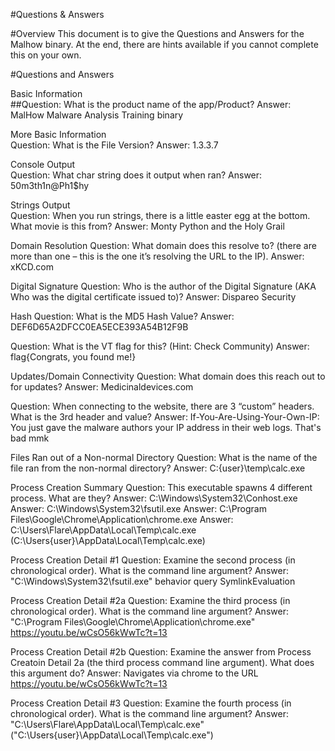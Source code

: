 #Questions & Answers 
 
#Overview 
This document is to give the Questions and Answers for the Malhow binary. At the end, there are hints available if you cannot complete this on your own.  

 
#Questions and Answers 

Basic Information  
##Question: What is the product name of the app/Product?
Answer: MalHow Malware Analysis Training binary


More Basic Information  
Question: What is the File Version? 
Answer: 1.3.3.7



Console Output  
Question: What char string does it output when ran?
Answer: 50m3th1n@Ph1$hy 


Strings Output  
Question: When you run strings, there is a little easter egg at the bottom. What movie is this from?
Answer: Monty Python and the Holy Grail



 
Domain Resolution
Question: What domain does this resolve to? (there are more than one – this is the one it’s resolving the URL to the IP). 
Answer: xKCD.com

 
  
Digital Signature
Question: Who is the author of the Digital Signature (AKA Who was the digital certificate issued to)?
Answer: Dispareo Security




 
 
Hash
Question: What is the MD5 Hash Value? 
Answer: DEF6D65A2DFCC0EA5ECE393A54B12F9B

Question: What is the VT flag for this? (Hint: Check Community)
Answer: flag{Congrats, you found me!}


 



Updates/Domain Connectivity
Question: What domain does this reach out to for updates? 
Answer: Medicinaldevices.com

Question: When connecting to the website, there are 3 “custom” headers. What is the 3rd header and value?
Answer: If-You-Are-Using-Your-Own-IP: You just gave the malware authors your IP address in their web logs. That's bad mmk
 



Files Ran out of a Non-normal Directory 
Question: What is the name of the file ran from the non-normal directory? 
Answer: C:\{user}\temp\calc.exe 




Process Creation Summary
Question: This executable spawns 4 different process. What are they?
Answer: C:\Windows\System32\Conhost.exe
Answer: C:\Windows\System32\fsutil.exe
Answer: C:\Program Files\Google\Chrome\Application\chrome.exe
Answer: C:\Users\Flare\AppData\Local\Temp\calc.exe 
(C:\Users\{user}\AppData\Local\Temp\calc.exe)


Process Creation Detail #1
Question: Examine the second process (in chronological order). What is the command line argument?
Answer: "C:\Windows\System32\fsutil.exe" behavior query SymlinkEvaluation


Process Creation Detail #2a
Question: Examine the third process (in chronological order). What is the command line argument?
Answer: "C:\Program Files\Google\Chrome\Application\chrome.exe" https://youtu.be/wCsO56kWwTc?t=13


Process Creation Detail #2b
Question: Examine the answer from Process Creatoin Detail 2a (the third process command line argument). What does this argument do?
Answer: Navigates via chrome to the URL https://youtu.be/wCsO56kWwTc?t=13


Process Creation Detail #3
Question: Examine the fourth process (in chronological order). What is the command line argument?
Answer: "C:\Users\Flare\AppData\Local\Temp\calc.exe" ("C:\Users\{user}\AppData\Local\Temp\calc.exe")
